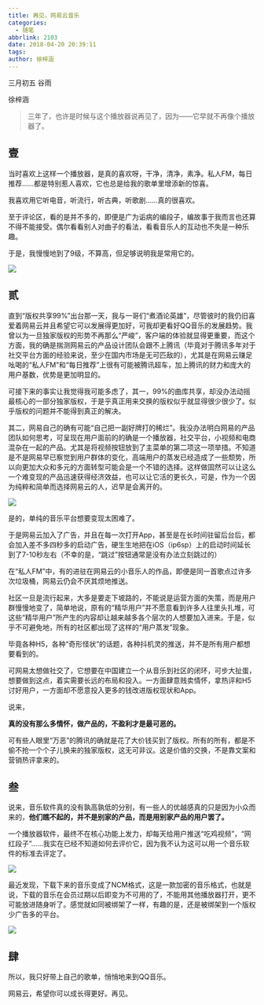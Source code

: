 ```yaml
---
title: 再见，网易云音乐
categories:
  - 随笔
abbrlink: 2103
date: 2018-04-20 20:39:11
tags:
author: 徐梓涵
---
```


三月初五 谷雨

徐梓涵

> 三年了，也许是时候与这个播放器说再见了，因为——它早就不再像个播放器了。

<!-- more -->

## 壹

当时喜欢上这样一个播放器，是真的喜欢呀，干净，清净，素净。私人FM，每日推荐……都是特别惹人喜欢，它也总是给我的歌单里增添新的惊喜。

我喜欢用它听电音，听流行，听古典，听歌剧……真的很喜欢。

至于评论区，看的是并不多的，即便是广为诟病的编段子，编故事于我而言也还算不得不能接受。偶尔看看别人对曲子的看法，看看音乐人的互动也不失是一种乐趣。

于是，我慢慢地到了9级，不算高，但足够说明我是常用它的。

![](https://i.loli.net/2018/04/20/5ad9d92329de8.jpg)


## 贰

直到“版权共享99%”出台那一天，我与一哥们“煮酒论英雄”，尽管彼时的我仍旧喜爱着网易云并且希望它可以发展得更加好，可我却更看好QQ音乐的发展趋势。我曾以为一旦独家版权的形势不再那么“严峻”，客户端的体验就显得更重要，而这个方面，我的确是揣测网易云的产品设计团队会跟不上腾讯（毕竟对于腾讯多年对于社交平台方面的经验来说，至少在国内市场是无可匹敌的），尤其是在网易云赚足吆喝的“私人FM”和“每日推荐”上很有可能被腾讯超车，加上腾讯的财力和庞大的用户基数，优势是更加明显的。

可接下来的事实让我觉得我可能多虑了，其一，99%的曲库共享，却没办法动摇最核心的一部分独家版权，于是乎真正用来交换的版权似乎就显得很少很少了。似乎版权的问题并不能得到真正的解决。

其二，网易自己的确有可能“自己把一副好牌打的稀烂”。我没办法明白网易的产品团队如何思考，可呈现在用户面前的的确是一个播放器，社交平台，小视频和电商混杂在一起的产品。尤其是将视频按钮放到了主菜单的第二项这一项举措。不知道是不是网易早已察觉到用户群体的变化，高端用户的蒸发已经造成了一些颓势，所以向更加大众和多元的方面转型可能会是一个不错的选择。这样做固然可以让这么一个难变现的产品迅速获得经济效益，也可以让它活的更长久，可是，作为一个因为纯粹和简单而选择网易云的人，迟早是会离开的。

![](https://i.loli.net/2018/04/20/5ad9d9292631c.png)

是的，单纯的音乐平台想要变现太困难了。

于是网易云加入了广告，并且在每一次打开App，甚至是在长时间驻留后台后，都会加入差不多四秒多的启动广告，硬生生地把在iOS（ip6sp）上的启动时间延长到了7-10秒左右（不幸的是，“跳过”按钮通常是没有办法立刻跳过的）

在“私人FM”中，有的进驻在网易云的小音乐人的作品，即便是同一首歌点过许多次垃圾桶，网易云仍会不厌其烦地推送。

社区一旦是流行起来，大多是要走下坡路的，不能说是运营方面的失策，而是用户群慢慢地变了，简单地说，原有的“精华用户”并不愿意看到许多人往里头扎堆，可这些“精华用户”所产生的内容却让越来越多各个层次的人想要加入进来。于是，似乎不可避免地，所有的社区都出现了这样的“用户蒸发”现象。

毕竟各种H5，各种“奇形怪状”的话题，各种抖机灵的推送，并不是所有用户都想要看到的。

可网易太想做社交了，它想要在中国建立一个从音乐到社区的闭环，可步大扯蛋，想要做到这点，着实需要长远的布局和投入。一方面肆意贱卖情怀，拿热评和H5讨好用户，一方面却不愿意投入更多的钱改进版权现状和App。

说来，

**真的没有那么多情怀，做产品的，不盈利才是最可恶的。**

可有些人眼里“万恶”的腾讯的确就是花了大价钱买到了版权。所有的所有，都是不偷不抢一个个子儿换来的独家版权，这无可非议。这是价值的交换，不是靠文案和营销热评拿来的。

## 叁

说来，音乐软件真的没有孰高孰低的分别，有一些人的优越感真的只是因为小众而来的，**他们瞧不起的，并不是别家的产品，而是用别家产品的用户罢了。**

一个播放器软件，最终不在核心功能上发力，却每天给用户推送“吃鸡视频”，“网红段子”……我实在已经不知道如何去评价它，因为我不认为这可以用一个音乐软件的标准去评定了。

![](https://i.loli.net/2018/04/20/5ad9d92873ab8.png)

最近发现，下载下来的音乐变成了NCM格式，这是一款加密的音乐格式，也就是说，下载的音乐在会员过期以后即变为不可用的了，不能用其他播放器打开，更不可能放进随身听了。感觉就如同被绑架了一样，有趣的是，还是被绑架到一个版权少广告多的平台。

![](https://i.loli.net/2018/04/20/5ad9de4132297.png)

## 肆

所以，我只好带上自己的歌单，悄悄地来到QQ音乐。

网易云，希望你可以成长得更好。再见。